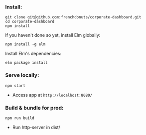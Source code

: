 ### Install:
```
git clone git@github.com:frenchdonuts/corporate-dashboard.git
cd corporate-dashboard
npm install
```


If you haven't done so yet, install Elm globally:
```
npm install -g elm
```

Install Elm's dependencies:
```
elm package install
```

### Serve locally:
```
npm start
```
* Access app at `http://localhost:8080/`


### Build & bundle for prod:
```
npm run build
```
* Run http-server in dist/
